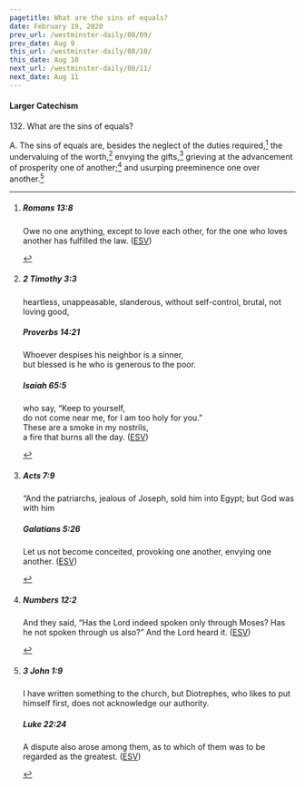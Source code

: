 ```yaml
---
pagetitle: What are the sins of equals?
date: February 19, 2020
prev_url: /westminster-daily/08/09/
prev_date: Aug 9
this_url: /westminster-daily/08/10/
this_date: Aug 10
next_url: /westminster-daily/08/11/
next_date: Aug 11
---
```


#### Larger Catechism

132\. What are the sins of equals?

A. The sins of equals are, besides the neglect of the duties required,[^fnref:wlc1] the undervaluing of the worth,[^fnref:wlc2] envying the gifts,[^fnref:wlc3] grieving at the advancement of prosperity one of another;[^fnref:wlc4] and usurping preeminence one over another.[^fnref:wlc5]


[^fnref:wlc1]: <div class="esv"><h5>Romans 13:8</h5> <div class="esv-text"> <p id="p45013008.06-1">Owe no one anything, except to love each other, for the one who loves another has fulfilled the law.  (<a href="http://www.esv.org" class="copyright">ESV</a>)</p> </div> </div>

[^fnref:wlc2]: <div class="esv"><h5>2 Timothy 3:3</h5> <div class="esv-text"><p id="p55003003.01-1">heartless, unappeasable, slanderous, without self-control, brutal, not loving good,</p> </div><h5>Proverbs 14:21</h5> <div class="esv-text"><div class="block-indent"> <p class="line-group" id="p20014021.01-2">Whoever despises his neighbor is a sinner,<br /> <span class="indent"></span>but blessed is he who is generous to the poor.</p> </div> </div><h5>Isaiah 65:5</h5> <div class="esv-text"><div class="block-indent"> <p class="line-group" id="p23065005.01-3">who say, &#8220;Keep to yourself,<br /> <span class="indent"></span>do not come near me, for I am too holy for you.&#8221;<br /> These are a smoke in my nostrils,<br /> <span class="indent"></span>a fire that burns all the day.  (<a href="http://www.esv.org" class="copyright">ESV</a>)</p> </div> </div> </div>

[^fnref:wlc3]: <div class="esv"><h5>Acts 7:9</h5> <div class="esv-text"><p id="p44007009.01-1">&#8220;And the patriarchs, jealous of Joseph, sold him into Egypt; but God was with him</p> </div><h5>Galatians 5:26</h5> <div class="esv-text"><p id="p48005026.01-2">Let us not become conceited, provoking one another, envying one another.  (<a href="http://www.esv.org" class="copyright">ESV</a>)</p> </div> </div>

[^fnref:wlc4]: <div class="esv"><h5>Numbers 12:2</h5> <div class="esv-text"><p id="p04012002.01-1">And they said, &#8220;Has the <span class="small-caps">Lord</span> indeed spoken only through Moses? Has he not spoken through us also?&#8221; And the <span class="small-caps">Lord</span> heard it.  (<a href="http://www.esv.org" class="copyright">ESV</a>)</p> </div> </div>

[^fnref:wlc5]: <div class="esv"><h5>3 John 1:9</h5> <div class="esv-text"><p id="p64001009.01-1">I have written something to the church, but Diotrephes, who likes to put himself first, does not acknowledge our authority.</p> </div><h5>Luke 22:24</h5> <div class="esv-text"> <p id="p42022024.05-2">A dispute also arose among them, as to which of them was to be regarded as the greatest.  (<a href="http://www.esv.org" class="copyright">ESV</a>)</p> </div> </div>

